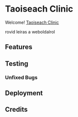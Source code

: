 # Taoiseach Clinic


Welcome! [Taoiseach Clinic](https://8000-luinen-123-hyc0nio3mvx.ws-eu64.gitpod.io/)


rovid leiras a weboldalrol


## Features



## Testing



### Unfixed Bugs



## Deployment



## Credits

